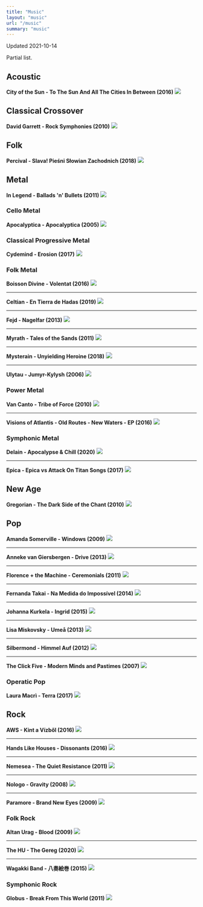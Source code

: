 ```yaml
---
title: "Music"
layout: "music"
url: "/music"
summary: "music"
---
```


Updated 2021-10-14

Partial list.

## Acoustic

**City of the Sun - To The Sun And All The Cities In Between (2016)**
![](/images/2021-10-14-14-13-44.png)

## Classical Crossover

**David Garrett - Rock Symphonies (2010)**
![](/images/2021-10-14-14-22-00.png)

## Folk

**Percival - Slava! Pieśni Słowian Zachodnich (2018)**
![](/images/2021-10-14-15-06-02.png)

## Metal

**In Legend - Ballads 'n' Bullets (2011)**
![](/images/2021-10-14-14-31-44.png)

### Cello Metal

**Apocalyptica - Apocalyptica (2005)**
![](/images/2021-10-14-14-20-23.png)

### Classical Progressive Metal

**Cydemind - Erosion (2017)**
![](/images/2021-10-14-14-27-15.png)

### Folk Metal

**Boisson Divine - Volentat (2016)**
![](/images/2021-10-14-14-27-47.png)

---

**Celtian - En Tierra de Hadas (2019)**
![](/images/2021-10-14-14-28-17.png)

---

**Fejd - Nagelfar (2013)**
![](/images/2021-10-14-14-28-44.png)

---

**Myrath - Tales of the Sands (2011)**
![](/images/2021-10-14-15-14-48.png)

---

**Mysterain - Unyielding Heroine (2018)**
![](/images/2021-10-14-15-18-01.png)

---

**Ulytau - Jumyr-Kylysh (2006)**
![](/images/2021-10-14-14-29-03.png)

### Power Metal

**Van Canto - Tribe of Force (2010)**
![](/images/2021-10-14-15-13-31.png)

---

**Visions of Atlantis - Old Routes - New Waters - EP (2016)**
![](/images/2021-10-14-15-19-51.png)

### Symphonic Metal

**Delain - Apocalypse & Chill (2020)**
![](/images/2021-10-14-15-18-29.png)

---

**Epica - Epica vs Attack On Titan Songs (2017)**
![](/images/2021-10-14-15-18-50.png)

## New Age

**Gregorian - The Dark Side of the Chant (2010)**
![](/images/2021-10-14-15-03-51.png)

## Pop

**Amanda Somerville - Windows (2009)**
![](/images/2021-10-14-15-06-46.png)

---

**Anneke van Giersbergen - Drive (2013)**
![](/images/2021-10-14-15-07-23.png)

---

**Florence + the Machine - Ceremonials (2011)**
![](/images/2021-10-14-14-18-29.png)

---

**Fernanda Takai - Na Medida do Impossível (2014)**
![](/images/2021-10-14-14-19-02.png)

---

**Johanna Kurkela - Ingrid (2015)**
![](/images/2021-10-14-14-29-50.png)

---

**Lisa Miskovsky - Umeå (2013)**
![](/images/2021-10-14-15-10-35.png)

---

**Silbermond - Himmel Auf (2012)**
![](/images/2021-10-14-15-11-27.png)

---

**The Click Five - Modern Minds and Pastimes (2007)**
![](/images/2021-10-14-15-14-06.png)

### Operatic Pop

**Laura Macrì - Terra (2017)**
![](/images/2021-10-14-15-04-39.png)

## Rock

**AWS - Kint a Vízből (2016)**
![](/images/2021-10-14-15-12-39.png)

---

**Hands Like Houses - Dissonants (2016)**
![](/images/2021-10-14-15-12-07.png)

---

**Nemesea - The Quiet Resistance (2011)**
![](/images/2021-10-14-14-16-19.png)

---

**Nologo - Gravity (2008)**
![](/images/2021-10-14-14-25-58.png)

---

**Paramore - Brand New Eyes (2009)**
![](/images/2021-10-14-14-17-17.png)

### Folk Rock

**Altan Urag - Blood (2009)**
![](/images/2021-10-14-15-03-04.png)

---

**The HU - The Gereg (2020)**
![](/images/2021-10-14-15-02-29.png)

---

**Wagakki Band - 八奏絵巻 (2015)**
![](/images/2021-10-14-14-30-41.png)

### Symphonic Rock

**Globus - Break From This World (2011)**
![](/images/2021-10-14-15-19-25.png)
